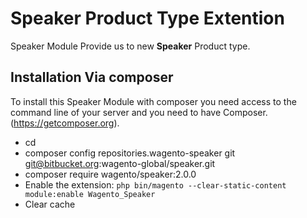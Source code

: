 # Speaker Product Type Extention

Speaker Module Provide us to new **Speaker** Product type.

## Installation Via composer

To install this Speaker Module with composer you need access to the command line of your server and you need to have Composer.(https://getcomposer.org).

* cd <your magento path>
* composer config repositories.wagento-speaker git git@bitbucket.org:wagento-global/speaker.git
* composer require wagento/speaker:2.0.0
* Enable the extension: `php bin/magento --clear-static-content module:enable Wagento_Speaker`
* Clear cache
